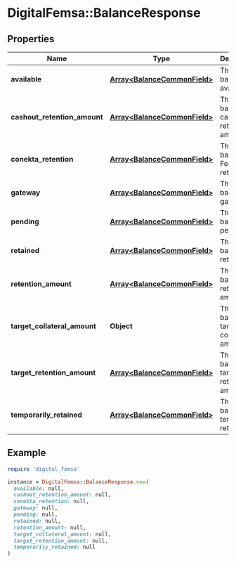 # DigitalFemsa::BalanceResponse

## Properties

| Name | Type | Description | Notes |
| ---- | ---- | ----------- | ----- |
| **available** | [**Array&lt;BalanceCommonField&gt;**](BalanceCommonField.md) | The balance&#39;s available | [optional] |
| **cashout_retention_amount** | [**Array&lt;BalanceCommonField&gt;**](BalanceCommonField.md) | The balance&#39;s cashout retention amount | [optional] |
| **conekta_retention** | [**Array&lt;BalanceCommonField&gt;**](BalanceCommonField.md) | The balance&#39;s Femsa retention | [optional] |
| **gateway** | [**Array&lt;BalanceCommonField&gt;**](BalanceCommonField.md) | The balance&#39;s gateway | [optional] |
| **pending** | [**Array&lt;BalanceCommonField&gt;**](BalanceCommonField.md) | The balance&#39;s pending | [optional] |
| **retained** | [**Array&lt;BalanceCommonField&gt;**](BalanceCommonField.md) | The balance&#39;s retained | [optional] |
| **retention_amount** | [**Array&lt;BalanceCommonField&gt;**](BalanceCommonField.md) | The balance&#39;s retention amount | [optional] |
| **target_collateral_amount** | **Object** | The balance&#39;s target collateral amount | [optional] |
| **target_retention_amount** | [**Array&lt;BalanceCommonField&gt;**](BalanceCommonField.md) | The balance&#39;s target retention amount | [optional] |
| **temporarily_retained** | [**Array&lt;BalanceCommonField&gt;**](BalanceCommonField.md) | The balance&#39;s temporarily retained | [optional] |

## Example

```ruby
require 'digital_femsa'

instance = DigitalFemsa::BalanceResponse.new(
  available: null,
  cashout_retention_amount: null,
  conekta_retention: null,
  gateway: null,
  pending: null,
  retained: null,
  retention_amount: null,
  target_collateral_amount: null,
  target_retention_amount: null,
  temporarily_retained: null
)
```

